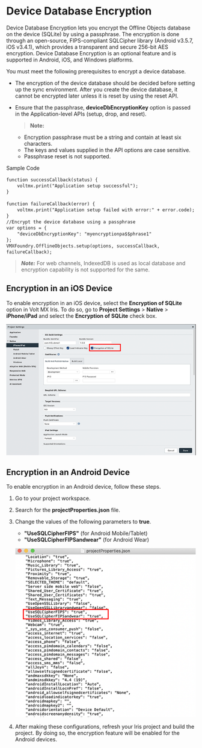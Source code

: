 
Device Database Encryption
==========================

Device Database Encryption lets you encrypt the Offline Objects database on the device (SQLite) by using a passphrase. The encryption is done through an open-source, FIPS-compliant SQLCipher library (Android v3.5.7, iOS v3.4.1), which provides a transparent and secure 256-bit AES encryption. Device Database Encryption is an optional feature and is supported in Android, iOS, and Windows platforms.

You must meet the following prerequisites to encrypt a device database.

*   The encryption of the device database should be decided before setting up the sync environment. After you create the device database, it cannot be encrypted later unless it is reset by using the reset API.
*   Ensure that the passphrase, **deviceDbEncryptionKey** option is passed in the Application-level APIs (setup, drop, and reset).  
    
    > **Note:**  
    *   Encryption passphrase must be a string and contain at least six characters.  
    *   The keys and values supplied in the API options are case sensitive.  
    *   Passphrase reset is not supported.  
    
Sample Code

```
function successCallback(status) {
    voltmx.print("Application setup successful");
}

function failureCallback(error) {
    voltmx.print("Application setup failed with error:" + error.code);
}
//Encrypt the device database using a passphrase
var options = {
    "deviceDbEncryptionKey": "myencryptionpa$$phrase1"
};
VMXFoundry.OfflineObjects.setup(options, successCallback, failureCallback);
```

> **_Note:_** For web channels, IndexedDB is used as local database and encryption capability is not supported for the same.

Encryption in an iOS Device
---------------------------

To enable encryption in an iOS device, select the **Encryption of SQLite** option in Volt MX Iris. To do so, go to **Project Settings** > **Native** > **iPhone/iPad** and select the **Encryption of SQLite** check box.

![](Resources/Images/DB_Encryption__iOS__616x379.png)

Encryption in an Android Device
-------------------------------

To enable encryption in an Android device, follow these steps.

1.  Go to your project workspace.
2.  Search for the **projectProperties.json** file.
3.  Change the values of the following parameters to **true**.
    
    *   **"UseSQLCipherFIPS"** (for Android Mobile/Tablet)
    *   **"UseSQLCipherFIPSandwear"** (for Android Wear)
    
    ![](Resources/Images/DB_Encryption__Android__576x541.png)
    
4.  After making these configurations, refresh your Iris project and build the project. By doing so, the encryption feature will be enabled for the Android devices.

